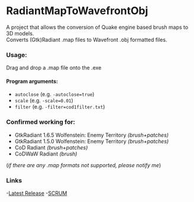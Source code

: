 # RadiantMapToWavefrontObj
A project that allows the conversion of Quake engine based brush maps to
 3D models.  
Converts (Gtk)Radiant .map files to Wavefront .obj formatted files.

### Usage:
Drag and drop a .map file onto the .exe

#### Program arguments:
- `autoclose` (e.g. `-autoclose=true`)
- `scale` (e.g. `-scale=0.01`)
- `filter` (e.g. `-filter=cod1filter.txt`)

### Confirmed working for:
- GtkRadiant 1.6.5 Wolfenstein: Enemy Territory *(brush+patches)*
- GtkRadiant 1.5.0 Wolfenstein: Enemy Territory *(brush+patches)*
- CoD Radiant *(brush+patches)*
- CoDWaW Radiant *(brush)*

(*if there are any .map formats not supported, please notify me*)  

### Links
-[Latest Release](https://github.com/CptWesley/RadiantMapToWavefrontObj/releases/latest)
-[SCRUM](https://waffle.io/CptWesley/RadiantMapToWavefrontObj)
